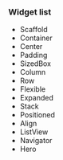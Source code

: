 ### Widget list
- Scaffold
- Container
- Center
- Padding
- SizedBox
- Column
- Row
- Flexible
- Expanded
- Stack
- Positioned
- Align
- ListView
- Navigator
- Hero